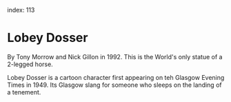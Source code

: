 index: 113
# Lobey Dosser

By Tony Morrow and Nick Gillon in 1992.  This is the World's only
statue of a 2-legged horse.

Lobey Dosser is a cartoon character first appearing on teh Glasgow
Evening Times in 1949.  Its Glasgow slang for someone who sleeps on
the landing of a tenement.
